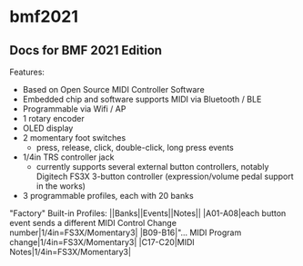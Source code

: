 # bmf2021

## Docs for BMF 2021 Edition

Features:
 - Based on Open Source MIDI Controller Software
 - Embedded chip and software supports MIDI via Bluetooth / BLE
 - Programmable via Wifi / AP
 - 1 rotary encoder
 - OLED display
 - 2 momentary foot switches
   - press, release, click, double-click, long press events
 - 1/4in TRS controller jack 
   - currently supports several external button controllers, notably Digitech FS3X 3-button controller (expression/volume pedal support in the works)
 - 3 programmable profiles, each with 20 banks

"Factory" Built-in Profiles:
||Banks||Events||Notes||
|A01-A08|each button event sends a different MIDI Control Change number|1/4in=FS3X/Momentary3|
|B09-B16|"... MIDI Program change|1/4in=FS3X/Momentary3|
|C17-C20|MIDI Notes|1/4in=FS3X/Momentary3| 
